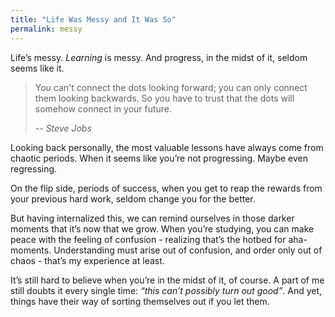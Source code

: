 ```yaml
---
title: "Life Was Messy and It Was So"
permalink: messy
---
```


Life’s messy. _Learning_ is messy. And progress, in the midst of it, seldom seems like it.

> You can't connect the dots looking forward; you can only connect them looking backwards. So you have to trust that the dots will somehow connect in your future.
>
> <cite>-- Steve Jobs</cite>

Looking back personally, the most valuable lessons have always come from chaotic periods. When it seems like you’re not progressing. Maybe even regressing.

On the flip side, periods of success, when you get to reap the rewards from your previous hard work, seldom change you for the better.

But having internalized this, we can remind ourselves in those darker moments that it’s now that we grow. When you’re studying, you can make peace with the feeling of confusion - realizing that’s the hotbed for aha-moments. Understanding must arise out of confusion, and order only out of chaos - that’s my experience at least.

It’s still hard to believe when you’re in the midst of it, of course. A part of me still doubts it every single time: _“this can’t possibly turn out good”_. And yet, things have their way of sorting themselves out if you let them.
